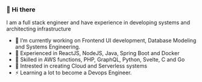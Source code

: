 ### 👋 Hi there 

I am a full stack engineer and have experience in developing systems and architecting infrastructure


- 🔭 I’m currently working on Frontend UI development, Database Modeling and Systems Engineering.
- 🍚 Experienced in ReactJS, NodeJS, Java, Spring Boot and Docker
- 🧊 Skilled in AWS functions, PHP, GraphQL, Python, Svelte, C and Go
- 🧃 Intrested in creating Cloud and Serverless systems
- ⚡ Learning a lot to become a Devops Engineer.
